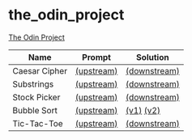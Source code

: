 # the_odin_project
[The Odin Project](https://www.theodinproject.com/tracks/full-stack-ruby-on-rails)

| Name          | Prompt                                                       | Solution                                                     |
| ------------- | ------------------------------------------------------------ | ------------------------------------------------------------ |
| Caesar Cipher | [(upstream)](https://github.com/TheOdinProject/curriculum/blob/master/ruby_programming/basic_ruby_projects/caesar_cipher.md) | [(downstream)](https://github.com/meiyaismywaifu/the_odin_project/blob/master/caesar_cipher/caesar_cipher.rb) |
| Substrings    | [(upstream)](https://github.com/TheOdinProject/curriculum/blob/master/ruby_programming/basic_ruby_projects/sub_strings.md) | [(downstream)](https://github.com/meiyaismywaifu/the_odin_project/blob/master/substrings/substrings.rb) |
| Stock Picker  | [(upstream)](https://github.com/TheOdinProject/curriculum/blob/master/ruby_programming/basic_ruby_projects/stock_picker.md) | [(downstream)](https://github.com/meiyaismywaifu/the_odin_project/blob/master/stock_picker/stock_picker.rb) |
| Bubble Sort   | [(upstream)](https://github.com/TheOdinProject/curriculum/blob/master/ruby_programming/basic_ruby_projects/bubble_sort.md) | [(v1)](https://github.com/meiyaismywaifu/the_odin_project/blob/master/bubble_sort/bubble_sort.rb) [(v2)](https://github.com/meiyaismywaifu/the_odin_project/blob/master/bubble_sort/bubble_sort2.rb) |
| Tic-Tac-Toe   | [(upstream)](https://github.com/TheOdinProject/curriculum/blob/master/ruby_programming/intermediate_ruby/project_oop.md) | [(downstream)](https://github.com/meiyaismywaifu/the_odin_project/blob/master/tic-tac-toe/tic-tac-toe.rb) |

